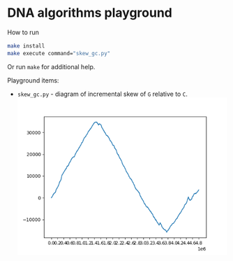 # DNA algorithms playground

How to run

```bash
make install
make execute command="skew_gc.py"
```

Or run `make` for additional help.

Playground items:
- `skew_gc.py` - diagram of incremental skew of `G` relative to `C`.\
  ![Diagram example](doc/skew_gc.png)
